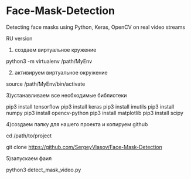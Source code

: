 # Face-Mask-Detection
Detecting face masks using Python, Keras, OpenCV on real video streams

RU version

1) создаем виртуальное кружение

python3 -m virtualenv /path/MyEnv

2) активируем виртуальное окружение

source /path/MyEnv/bin/activate


3)устанавливаем все необходимые библиотеки

pip3 install tensorflow
pip3 install keras
pip3 install imutils
pip3 install numpy
pip3 install opencv-python
pip3 install matplotlib
pip3 install scipy


4)создаем папку для нашего проекта и копируем github 

cd /path/to/project

git clone https://github.com/SergeyVlasov/Face-Mask-Detection


5)запускаем фаил

python3 detect_mask_video.py



